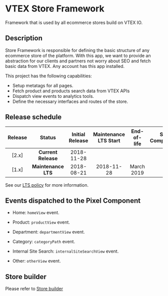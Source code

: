 # VTEX Store Framework

Framework that is used by all ecommerce stores build on VTEX IO.

## Description

Store Framework is responsible for defining the basic structure of any ecommerce store of the platform. With this app, we want to provide an abstraction for our clients and partners not worry about SEO and fetch basic data from VTEX. Any account has this app installed.

This project has the following capabilities:

- Setup metatags for all pages. 
- Fetch product and products search data from VTEX APIs 
- Dispatch view events to analytics tools. 
- Define the necessary interfaces and routes of the store.

## Release schedule

| Release |       Status        | Initial Release | Maintenance LTS Start | End-of-life | Store Compatibility |
| :-----: | :-----------------: | :-------------: | :-------------------: | :---------: | :-----------------: |
|  [2.x]  | **Current Release** |   2018-11-28    |                       |             |         2.x         |
|  [1.x]  | **Maintenance LTS** |   2018-08-21    |      2018-11-28       | March 2019  |         1.x         |

See our [LTS policy](https://github.com/vtex-apps/awesome-io#lts-policy) for more information.

## Events dispatched to the Pixel Component

- Home: `homeView` event.

- Product: `productView` event.

- Department: `departmentView` event.

- Category: `categoryPath` event.

- Internal Site Search: `internalSiteSearchView` event.

- Other: `otherView` event.

## Store builder
Please refer to [Store builder](./STORE_BUILDER.md)
